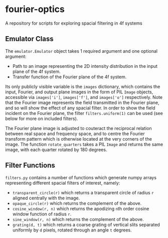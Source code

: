 # fourier-optics
A repository for scripts for exploring spacial filtering in 4f systems

## Emulator Class
The `emulator.Emulator` object takes 1 required argument and one optional argument:
* Path to an image representing the 2D intensity distribution in the input plane of the 4f system.
* Transfer function of the Fourier plane of the 4f system.

Its only publicly visible variable is the `images` dictionary, which contains the input, Fourier, and output plane images in the form of PIL `Image` objects, accessible via `images['i']`, `images['f']`, and `images['o']` respectively. Note that the Fourier image represents the field transmitted in the Fourier plane, and so will show the effect of any spacial filter. In order to show the field incident on the Fourier plane, the filter `filters.uniform(1)` can be used (see below for more on included filters).

The Fourier plane image is adjusted to couteract the reciprocal relation between real space and frequency space, and to centre the Fourier transform pattern which is otherwise located at the very corners of the image. The function `rotate_quarters` takes a PIL `Image` and returns the same image, with each quarter rotated by 180 degrees.

## Filter Functions

`filters.py` contains a number of functions which generate numpy arrays representing different spacial filters of interest, namely:
* `transparent_circle(r)` which returns a transparent circle of radius `r` aligned centrally with the image.
* `opaque_circle(r)` which returns the complement of the above.
* `cosine_window(r, n)` which returns the apodizing `n`th order cosine window function of radius `r`.
* `sine_window(r, n)` which returns the complement of the above.
* `grating(d, t)` which returns a coarse grating of vertical slits separated uniformly by `d` pixels, rotated through an angle `t` degrees.
